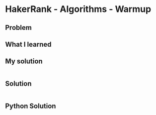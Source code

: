 #  HakerRank - Algorithms - Warmup 

## Problem



## What I learned 



## My solution

```javascript

```

## Solution

```javascript

```

## Python Solution

```python

```

